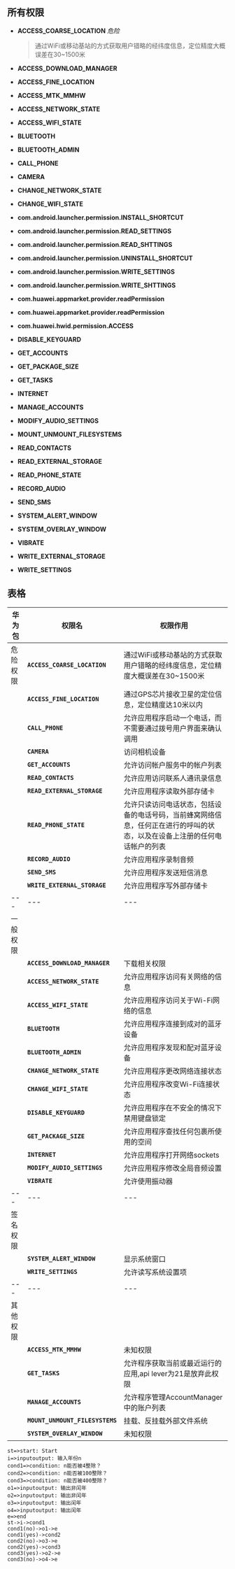 ## 所有权限
* **ACCESS_COARSE_LOCATION** *危险*
    >通过WiFi或移动基站的方式获取用户错略的经纬度信息，定位精度大概误差在30~1500米
* **ACCESS_DOWNLOAD_MANAGER** 
    >
* **ACCESS_FINE_LOCATION**
    >
* **ACCESS_MTK_MMHW**
    >
* **ACCESS_NETWORK_STATE**
    >
* **ACCESS_WIFI_STATE**
    >
* **BLUETOOTH**
    >
* **BLUETOOTH_ADMIN**
    >
* **CALL_PHONE**
    >
* **CAMERA**
    >
* **CHANGE_NETWORK_STATE**
    >
* **CHANGE_WIFI_STATE**
    >
* **com.android.launcher.permission.INSTALL_SHORTCUT**
    >
* **com.android.launcher.permission.READ_SETTINGS**
    >
* **com.android.launcher.permission.READ_SHTTINGS**
    >
* **com.android.launcher.permission.UNINSTALL_SHORTCUT**
    >
* **com.android.launcher.permission.WRITE_SETTINGS**
    >
* **com.android.launcher.permission.WRITE_SHTTINGS**
    >
* **com.huawei.appmarket.provider.readPermission**
    >
* **com.huawei.appmarket.provider.readPermission**
    >
* **com.huawei.hwid.permission.ACCESS**
    >
* **DISABLE_KEYGUARD**
    >
* **GET_ACCOUNTS**
    >
* **GET_PACKAGE_SIZE**
    >
* **GET_TASKS**
    >
* **INTERNET**
    >
* **MANAGE_ACCOUNTS**
    >
* **MODIFY_AUDIO_SETTINGS**
    >
* **MOUNT_UNMOUNT_FILESYSTEMS**
    >
* **READ_CONTACTS**
    >
* **READ_EXTERNAL_STORAGE**
    >
* **READ_PHONE_STATE**
    >
* **RECORD_AUDIO**
    >
* **SEND_SMS**
    >
* **SYSTEM_ALERT_WINDOW**
    >
* **SYSTEM_OVERLAY_WINDOW**
    >
* **VIBRATE**
    >
* **WRITE_EXTERNAL_STORAGE**
    >
* **WRITE_SETTINGS**


## 表格
|华为包|权限名|权限作用
|---|---|---|
|危险权限|**`ACCESS_COARSE_LOCATION`**|通过WiFi或移动基站的方式获取用户错略的经纬度信息，定位精度大概误差在30~1500米|
| |**`ACCESS_FINE_LOCATION`**|通过GPS芯片接收卫星的定位信息，定位精度达10米以内|
| |**`CALL_PHONE`**|允许应用程序启动一个电话，而不需要通过拨号用户界面来确认调用|
| |**`CAMERA`**|访问相机设备|
| |**`GET_ACCOUNTS`**|允许访问帐户服务中的帐户列表
| |**`READ_CONTACTS`**|允许应用访问联系人通讯录信息
| |**`READ_EXTERNAL_STORAGE`**|允许应用程序读取外部存储卡
| |**`READ_PHONE_STATE`**|允许只读访问电话状态，包括设备的电话号码，当前蜂窝网络信息，任何正在进行的呼叫的状态，以及在设备上注册的任何电话帐户的列表
| |**`RECORD_AUDIO`**|允许应用程序录制音频
| |**`SEND_SMS`**|允许应用程序发送短信消息
| |**`WRITE_EXTERNAL_STORAGE`**|允许应用程序写外部存储卡
|---|---|---|
|一般权限| | |
| |**`ACCESS_DOWNLOAD_MANAGER`**|下载相关权限|
| |**`ACCESS_NETWORK_STATE`**|允许应用程序访问有关网络的信息|
| |**`ACCESS_WIFI_STATE`**|允许应用程序访问关于Wi-Fi网络的信息|
| |**`BLUETOOTH`**|允许应用程序连接到成对的蓝牙设备|
| |**`BLUETOOTH_ADMIN`**|允许应用程序发现和配对蓝牙设备|
| |**`CHANGE_NETWORK_STATE`**|允许应用程序更改网络连接状态|
| |**`CHANGE_WIFI_STATE`**|允许应用程序改变Wi-Fi连接状态
| |**`DISABLE_KEYGUARD`**|允许应用程序在不安全的情况下禁用键盘锁定|
| |**`GET_PACKAGE_SIZE`**|允许应用程序查找任何包裹所使用的空间
| |**`INTERNET`**|允许应用程序打开网络sockets
| |**`MODIFY_AUDIO_SETTINGS`**|允许应用程序修改全局音频设置
| |**`VIBRATE`**|允许使用振动器
|---|---|---|
|签名权限| | |
| |**`SYSTEM_ALERT_WINDOW`**|显示系统窗口
| |**`WRITE_SETTINGS`**|允许读写系统设置项
|---|---|---|
|其他权限| | |
| |**`ACCESS_MTK_MMHW`**|未知权限|
| |**`GET_TASKS`**|允许程序获取当前或最近运行的应用,api lever为21是放弃此权限|
| |**`MANAGE_ACCOUNTS`**|允许程序管理AccountManager中的账户列表|
| |**`MOUNT_UNMOUNT_FILESYSTEMS`**|挂载、反挂载外部文件系统
| |**`SYSTEM_OVERLAY_WINDOW`**|未知权限

```flow
st=>start: Start
i=>inputoutput: 输入年份n
cond1=>condition: n能否被4整除？
cond2=>condition: n能否被100整除？
cond3=>condition: n能否被400整除？
o1=>inputoutput: 输出非闰年
o2=>inputoutput: 输出非闰年
o3=>inputoutput: 输出闰年
o4=>inputoutput: 输出闰年
e=>end
st->i->cond1
cond1(no)->o1->e
cond1(yes)->cond2
cond2(no)->o3->e
cond2(yes)->cond3
cond3(yes)->o2->e
cond3(no)->o4->e
```
